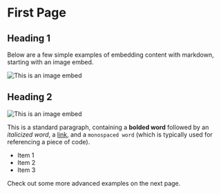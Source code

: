 # First Page

## Heading 1

Below are a few simple examples of embedding content with markdown, starting with an image embed.

![This is an image embed](http://lorempixel.com/400/200/nightlife/500x150)

## Heading 2

![This is an image embed](http://lorempixel.com/400/200/people/500x150)

This is a standard paragraph, containing a **bolded word** followed by an _italicized word_, a [link](http://example.com), and a  `monospaced word` (which is typically used for referencing a piece of code).

* Item 1
* Item 2
* Item 3

Check out some more advanced examples on the next page.
